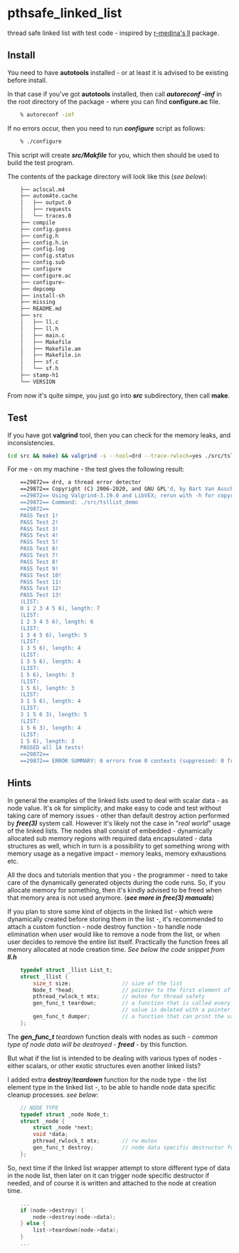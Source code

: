 # pthsafe_linked_list
thread safe linked list with test code - inspired by [r-medina's ll](https://github.com/r-medina/ll) package.

## Install

You need to have **autotools** installed - or at least it is advised to be existing before install.

In that case if you've got **autotools** installed, then call ***autoreconf -imf*** in the root directory of the package - where you can find **configure.ac** file.

```bash
    % autoreconf -imf
```

If no errors occur, then you need to run ***configure*** script as follows:

```bash
    % ./configure
```

This script will create ***src/Makfile*** for you, which then should be used to build the test program.

The contents of the package directory will look like this (*see below*):

```bash
    ├── aclocal.m4
    ├── autom4te.cache
    │   ├── output.0
    │   ├── requests
    │   └── traces.0
    ├── compile
    ├── config.guess
    ├── config.h
    ├── config.h.in
    ├── config.log
    ├── config.status
    ├── config.sub
    ├── configure
    ├── configure.ac
    ├── configure~
    ├── depcomp
    ├── install-sh
    ├── missing
    ├── README.md
    ├── src
    │   ├── ll.c
    │   ├── ll.h
    │   ├── main.c
    │   ├── Makefile
    │   ├── Makefile.am
    │   ├── Makefile.in
    │   ├── sf.c
    │   └── sf.h
    ├── stamp-h1
    └── VERSION
```

From now it's quite simpe, you just go into ***src*** subdirectory, then call **make**.

## Test

If you have got **valgrind** tool, then you can check for the memory leaks, and inconsistencies.

```bash
(cd src && make) && valgrind -s --tool=drd --trace-rwlock=yes ./src/tsllist_demo && (cd src/ && make clean)
```

For me - on my machine - the test gives the following result:

```bash
    ==29872== drd, a thread error detector
    ==29872== Copyright (C) 2006-2020, and GNU GPL'd, by Bart Van Assche.
    ==29872== Using Valgrind-3.19.0 and LibVEX; rerun with -h for copyright info
    ==29872== Command: ./src/tsllist_demo
    ==29872== 
    PASS Test 1!
    PASS Test 2!
    PASS Test 3!
    PASS Test 4!
    PASS Test 5!
    PASS Test 6!
    PASS Test 7!
    PASS Test 8!
    PASS Test 9!
    PASS Test 10!
    PASS Test 11!
    PASS Test 12!
    PASS Test 13!
    (LIST:
    0 1 2 3 4 5 6), length: 7
    (LIST:
    1 2 3 4 5 6), length: 6
    (LIST:
    1 3 4 5 6), length: 5
    (LIST:
    1 3 5 6), length: 4
    (LIST:
    1 3 5 6), length: 4
    (LIST:
    1 5 6), length: 3
    (LIST:
    1 5 6), length: 3
    (LIST:
    3 1 5 6), length: 4
    (LIST:
    3 1 5 6 3), length: 5
    (LIST:
    1 5 6 3), length: 4
    (LIST:
    1 5 6), length: 3
    PASSED all 14 tests!
    ==29872== 
    ==29872== ERROR SUMMARY: 0 errors from 0 contexts (suppressed: 0 from 0)
```

## Hints

In general the examples of the linked lists used to deal with scalar data - as node value. It's ok for simplicity, and make easy to code and test without taking care of memory issues - other than default destroy action performed by ***free(3)*** system call. However it's likely not the case in "*real world*" usage of the linked lists. The nodes shall consist of embedded - dynamically allocated sub memory regions with required data encapsulated - data structures as well, which in turn is a possibility to get something wrong with memory usage as a negative impact - memory leaks, memory exhaustions etc.

All the docs and tutorials mention that you - the programmer - need to take care of the dynamically generated objects during the code runs. So, if you allocate memory for something, then it's kindly advised to be freed when that memory area is not used anymore. (***see more in free(3) manuals***)

If you plan to store some kind of objects in the linked list - which were dynamically created before storing them in the list -, it's recommended to attach a custom function - node destroy function - to handle node elimination when user would like to remove a node from the list, or when user decides to remove the entire list itself. Practically the function frees all memory allocated at node creation time. *See below the code snippet from **ll.h***

```C
    typedef struct _llist List_t;
    struct _llist {
        size_t size;                // size of the list
        Node_t *head;               // pointer to the first element of the list
        pthread_rwlock_t mtx;       // mutex for thread safety
        gen_func_t teardown;        // a function that is called every time a 
                                    // value is deleted with a pointer to that value
        gen_func_t dumper;          // a function that can print the values in a linked list
    };
```

The ***gen_func_t** teardown* function deals with nodes as such - *common type of node data will be destroyed* - ***freed*** - by this function. 

But what if the list is intended to be dealing with various types of nodes - either scalars, or other exotic structures even another linked lists?

I added extra **destroy**/***teardown*** function for the node type - the list element type in the linked list -, to be able to handle node data specific cleanup processes. *see below*:

```C
    // NODE TYPE
    typedef struct _node Node_t;
    struct _node {
        struct _node *next;
        void *data;
        pthread_rwlock_t mtx;       // rw mutex
        gen_func_t destroy;         // node data specific destructor function
    };
```

So, next time if the linked list wrapper attempt to store different type of data in the node list, then later on it can trigger node specific destructor if needed, and of course it is written and attached to the node at creation time.

```C
    ...
    if (node->destroy) {
        node->destroy(node->data);
    } else {
        list->teardown(node->data);
    }
    ...
```